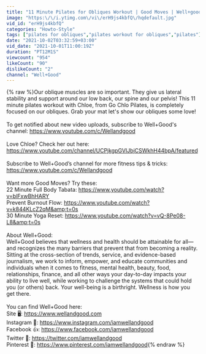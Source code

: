 ```yaml
---
title: "11 Minute Pilates for Obliques Workout | Good Moves | Well+good"
image: "https:\/\/i.ytimg.com\/vi\/erH9js4kbfQ\/hqdefault.jpg"
vid_id: "erH9js4kbfQ"
categories: "Howto-Style"
tags: ["pilates for obliques","pilates workout for obliques","pilates"]
date: "2021-10-02T03:32:59+03:00"
vid_date: "2021-10-01T11:00:19Z"
duration: "PT12M1S"
viewcount: "954"
likeCount: "90"
dislikeCount: "2"
channel: "Well+Good"
---
```

{% raw %}Our oblique muscles are so important. They give us lateral stability and support around our low back, our spine and our pelvis! This 11 minute pilates workout with Chloe, from Go Chlo Pilates, is completely focused on our obliques. Grab your mat let's show our obliques some love!<br /><br />To get notified about new video uploads, subscribe to Well+Good's channel: <a rel="nofollow" target="blank" href="https://www.youtube.com/c/Wellandgood">https://www.youtube.com/c/Wellandgood</a><br /><br />Love Chloe? Check her out here: <a rel="nofollow" target="blank" href="https://www.youtube.com/channel/UCPjkgpGVIJbjCSWkhH44bpA/featured">https://www.youtube.com/channel/UCPjkgpGVIJbjCSWkhH44bpA/featured</a> <br /><br />Subscribe to Well+Good’s channel for more fitness tips &amp; tricks: <a rel="nofollow" target="blank" href="https://www.youtube.com/c/Wellandgood">https://www.youtube.com/c/Wellandgood</a><br /><br />Want more Good Moves? Try these:<br />22 Minute Full Body Tabata: <a rel="nofollow" target="blank" href="https://www.youtube.com/watch?v=blFxwBhHARY">https://www.youtube.com/watch?v=blFxwBhHARY</a><br />Prevent Burnout Flow: <a rel="nofollow" target="blank" href="https://www.youtube.com/watch?v=k844KLcZ2qM&amp;t=0s">https://www.youtube.com/watch?v=k844KLcZ2qM&amp;t=0s</a><br />30 Minute Yoga Reset: <a rel="nofollow" target="blank" href="https://www.youtube.com/watch?v=vQ-8Pe08-L8&amp;t=0s">https://www.youtube.com/watch?v=vQ-8Pe08-L8&amp;t=0s</a><br /><br />About Well+Good: <br />Well+Good believes that wellness and health should be attainable for all—and recognizes the many barriers that prevent that from becoming a reality. Sitting at the cross-section of trends, service, and evidence-based journalism, we work to inform, empower, and educate communities and individuals when it comes to fitness, mental health, beauty, food, relationships, finance, and all other ways your day-to-day impacts your ability to live well, while working to challenge the systems that could hold you (or others) back. Your well-being is a birthright. Wellness is how you get there.<br /><br />You can find Well+Good here: <br />Site 🖥️:  <a rel="nofollow" target="blank" href="https://www.wellandgood.com​​">https://www.wellandgood.com​​</a><br />Instagram 📸: <a rel="nofollow" target="blank" href="https://www.instagram.com/iamwellandgood">https://www.instagram.com/iamwellandgood</a><br />Facebook 👍: <a rel="nofollow" target="blank" href="https://www.facebook.com/iamwellandgood">https://www.facebook.com/iamwellandgood</a><br />Twitter 🐤: <a rel="nofollow" target="blank" href="https://twitter.com/iamwellandgood​​">https://twitter.com/iamwellandgood​​</a><br />Pinterest 📌: <a rel="nofollow" target="blank" href="https://www.pinterest.com/iamwellandgood">https://www.pinterest.com/iamwellandgood</a>{% endraw %}
